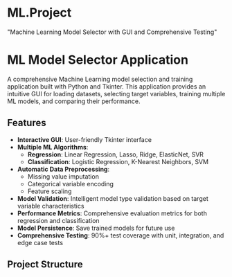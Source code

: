 # ML.Project
"Machine Learning Model Selector with GUI and Comprehensive Testing"
# ML Model Selector Application

A comprehensive Machine Learning model selection and training application built with Python and Tkinter. This application provides an intuitive GUI for loading datasets, selecting target variables, training multiple ML models, and comparing their performance.

## Features

- **Interactive GUI**: User-friendly Tkinter interface
- **Multiple ML Algorithms**: 
  - **Regression**: Linear Regression, Lasso, Ridge, ElasticNet, SVR
  - **Classification**: Logistic Regression, K-Nearest Neighbors, SVM
- **Automatic Data Preprocessing**: 
  - Missing value imputation
  - Categorical variable encoding
  - Feature scaling
- **Model Validation**: Intelligent model type validation based on target variable characteristics
- **Performance Metrics**: Comprehensive evaluation metrics for both regression and classification
- **Model Persistence**: Save trained models for future use
- **Comprehensive Testing**: 90%+ test coverage with unit, integration, and edge case tests

## Project Structure


